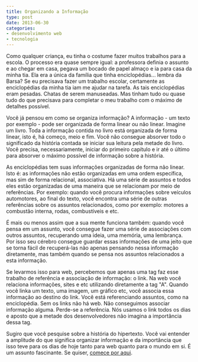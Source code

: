 ```yaml
---
title: Organizando a Informação
type: post
date: 2013-06-30
categories:
- desenvolvimento web
- tecnologia
---
```


Como qualquer criança, eu tinha o costume fazer muitos trabalhos para a escola. O processo era quase sempre igual: a professora definia o assunto e ao chegar em casa, pegava um bocado de papel almaço e ia para casa da minha tia. Ela era a única da família que tinha enciclopédias... lembra da Barsa? Se eu precisava fazer um trabalho escolar, certamente as enciclopédias da minha tia iam me ajudar na tarefa. As tais enciclopédias eram pesadas. Chatas de serem manuseadas. Mas tinham tudo ou quase tudo do que precisava para completar o meu trabalho com o máximo de detalhes possível.

Você já pensou em como se organiza informação? A informação - um texto por exemplo - pode ser organizada de forma linear ou não linear. Imagine um livro. Toda a informação contida no livro está organizada de forma linear, isto é, há começo, meio e fim. Você não consegue absorver todo o significado da história contada se iniciar sua leitura pela metade do livro. Você precisa, necessariamente, iniciar do primeiro capítulo e ir até o último para absorver o máximo possível de informação sobre a história.

As enciclopédias tem suas informações organizadas de forma não linear. Isto é: as informações não estão organizadas em uma ordem específica, mas sim de forma relacional, associativa. Há uma série de assuntos e todos eles estão organizadas de uma maneira que se relacionam por meio de referências. Por exemplo: quando você procura informações sobre veículos automotores, ao final do texto, você encontra uma série de outras referências sobre os assuntos relacionados, como por exemplo: motores a combustão interna, rodas, combustíveis e etc.

É mais ou menos assim que a sua mente funciona também: quando você pensa em um assunto, você consegue fazer uma série de associações com outros assuntos, recuperando uma ideia, uma memória, uma lembrança. Por isso seu cérebro consegue guardar essas informações de uma jeito que se torna fácil de recuperá-las não apenas pensando nessa informação diretamente, mas também quando se pensa nos assuntos relacionados a esta informação.

Se levarmos isso para web, percebemos que apenas uma tag faz esse trabalho de referência e associação de informação: o link. Na web você relaciona informações, sites e etc utilizando diretamente a tag "A". Quando você linka um texto, uma imagem, um gráfico etc, você associa essa informação ao destino do link. Você está referenciando assuntos, como na enciclopédia. Sem os links não há web. Não conseguimos associar informação alguma. Perde-se a referência. Nós usamos o link todos os dias e aposto que a metade dos desenvolvedores não imagina a importância dessa tag.

Sugiro que você pesquise sobre a história do hipertexto. Você vai entender a amplitude do que significa organizar informação e da importância que isso teve para os dias de hoje tanto para web quanto para o mundo em si. É um assunto fascinante. Se quiser, [comece por aqui](http://bit.ly/History_of_hypertext).
